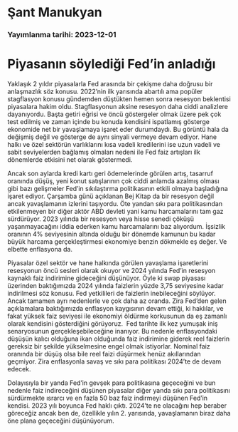 # Şant Manukyan

### Yayımlanma tarihi: 2023-12-01

# Piyasanın söylediği Fed’in anladığı

Yaklaşık 2 yıldır piyasalarla Fed arasında bir çekişme daha doğrusu bir anlaşmazlık söz konusu. 2022’nin ilk yarısında abartılı ama popüler stagflasyon konusu gündemden düştükten hemen sonra resesyon beklentisi piyasalara hakim oldu. Stagflasyonun aksine resesyon daha ciddi analizlere dayanıyordu. Başta getiri eğrisi ve öncü göstergeler olmak üzere pek çok test edilmiş ve zaman içinde bu konuda kendisini ispatlamış gösterge ekonomide net bir yavaşlamaya işaret eder durumdaydı. Bu görüntü hala da değişmiş değil ve gösterge de aynı sinyali vermeye devam ediyor. Hane halkı ve özel sektörün varlıklarını kısa vadeli kredilerini ise uzun vadeli ve sabit seviyelerden bağlamış olmaları nedeni ile Fed faiz artışları ilk dönemlerde etkisini net olarak göstermedi.

Ancak son aylarda kredi kartı geri ödemelerinde görülen artış, tasarruf oranında düşüş, yeni konut satışlarının çok ciddi anlamda azalmış olması gibi bazı gelişmeler Fed’in sıkılaştırma politikasının etkili olmaya başladığına işaret ediyor. Çarşamba günü açıklanan Bej Kitap da bir resesyon değil ancak yavaşlamanın izlerini taşıyordu. Öte yandan sıkı para politikasından etkilenmeyen bir diğer aktör ABD devleti yani kamu harcamalarını tam gaz sürdürüyor. 2023 yılında bir resesyon veya hisse senedi çöküşü yaşanmayacağını iddia ederken kamu harcamalarını baz alıyordum. İşsizlik oranının 4% seviyesinin altında olduğu bir dönemde kamunun bu kadar büyük harcama gerçekleştirmesi ekonomiye benzin dökmekle eş değer. Ve elbette enflasyona da.

Piyasalar özel sektör ve hane halkında görülen yavaşlama işaretlerini resesyonun öncü sesleri olarak okuyor ve 2024 yılında Fed’in resesyon kaynaklı faiz indirimine gideceğini düşünüyor. Öyle ki swap piyasası üzerinden baktığımızda 2024 yılında faizlerin yüzde 3,75 seviyesine kadar indirilmesi söz konusu. Fed yetkilileri de faizlerin inebileceğini söylüyor. Ancak tamamen ayrı nedenlerle ve çok daha az oranda. Zira Fed’den gelen açıklamalara baktığımızda enflasyon kaygısının devam ettiği, ki haklılar, ve fakat yüksek faiz seviyesi ile ekonomiyi öldürme korkusunun da eş zamanlı olarak kendisini gösterdiğini görüyoruz.  Fed tarihte ilk kez yumuşak iniş senaryosunun gerçekleşebileceğine inanıyor. Bu nedenle enflasyondaki düşüşün kalıcı olduğuna ikan olduğunda faiz indirimine giderek reel faizlerin gereksiz bir şekilde yükselmesine engel olmak istiyorlar. Nominal faiz oranında bir düşüş olsa bile reel faizi düşürmek henüz akıllarından geçmiyor. Zira enflasyonla savaş ve sıkı para politikası 2024’te de devam edecek.

Dolayısıyla bir yanda Fed’in gevşek para politikasına geçeceğini ve bun nedenle faiz indireceğini düşünen piyasalar diğer yanda sıkı para politikasını sürdürmekte ısrarcı ve en fazla 50 baz faiz indirmeyi düşünen Fed’in kendisi. 2023 yılı boyunca Fed haklı çıktı. 2024’te ne olacağını hep beraber göreceğiz ancak ben de, özellikle yılın 2. yarısında, yavaşlamanın biraz daha öne plana geçeceğini düşünüyorum.


